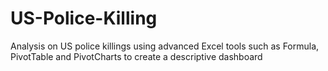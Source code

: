 # US-Police-Killing
Analysis on US police killings using advanced Excel tools such as Formula, PivotTable and PivotCharts to create a descriptive dashboard
